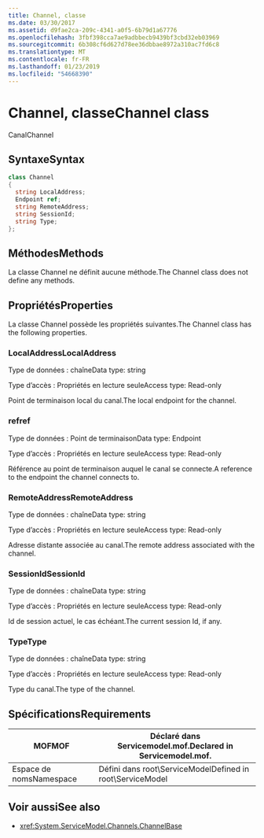 ```yaml
---
title: Channel, classe
ms.date: 03/30/2017
ms.assetid: d9fae2ca-209c-4341-a0f5-6b79d1a67776
ms.openlocfilehash: 3fbf398cca7ae9adbbecb9439bf3cbd32eb03969
ms.sourcegitcommit: 6b308cf6d627d78ee36dbbae8972a310ac7fd6c8
ms.translationtype: MT
ms.contentlocale: fr-FR
ms.lasthandoff: 01/23/2019
ms.locfileid: "54668390"
---
```

# <a name="channel-class"></a><span data-ttu-id="18280-102">Channel, classe</span><span class="sxs-lookup"><span data-stu-id="18280-102">Channel class</span></span>
<span data-ttu-id="18280-103">Canal</span><span class="sxs-lookup"><span data-stu-id="18280-103">Channel</span></span>  
  
## <a name="syntax"></a><span data-ttu-id="18280-104">Syntaxe</span><span class="sxs-lookup"><span data-stu-id="18280-104">Syntax</span></span>  
  
```csharp
class Channel  
{  
  string LocalAddress;  
  Endpoint ref;  
  string RemoteAddress;  
  string SessionId;  
  string Type;  
};  
```  
  
## <a name="methods"></a><span data-ttu-id="18280-105">Méthodes</span><span class="sxs-lookup"><span data-stu-id="18280-105">Methods</span></span>  
 <span data-ttu-id="18280-106">La classe Channel ne définit aucune méthode.</span><span class="sxs-lookup"><span data-stu-id="18280-106">The Channel class does not define any methods.</span></span>  
  
## <a name="properties"></a><span data-ttu-id="18280-107">Propriétés</span><span class="sxs-lookup"><span data-stu-id="18280-107">Properties</span></span>  
 <span data-ttu-id="18280-108">La classe Channel possède les propriétés suivantes.</span><span class="sxs-lookup"><span data-stu-id="18280-108">The Channel class has the following properties.</span></span>  
  
### <a name="localaddress"></a><span data-ttu-id="18280-109">LocalAddress</span><span class="sxs-lookup"><span data-stu-id="18280-109">LocalAddress</span></span>  
 <span data-ttu-id="18280-110">Type de données : chaîne</span><span class="sxs-lookup"><span data-stu-id="18280-110">Data type: string</span></span>  
  
 <span data-ttu-id="18280-111">Type d’accès : Propriétés en lecture seule</span><span class="sxs-lookup"><span data-stu-id="18280-111">Access type: Read-only</span></span>  
  
 <span data-ttu-id="18280-112">Point de terminaison local du canal.</span><span class="sxs-lookup"><span data-stu-id="18280-112">The local endpoint for the channel.</span></span>  
  
### <a name="ref"></a><span data-ttu-id="18280-113">ref</span><span class="sxs-lookup"><span data-stu-id="18280-113">ref</span></span>  
 <span data-ttu-id="18280-114">Type de données : Point de terminaison</span><span class="sxs-lookup"><span data-stu-id="18280-114">Data type: Endpoint</span></span>  
  
 <span data-ttu-id="18280-115">Type d’accès : Propriétés en lecture seule</span><span class="sxs-lookup"><span data-stu-id="18280-115">Access type: Read-only</span></span>  
  
 <span data-ttu-id="18280-116">Référence au point de terminaison auquel le canal se connecte.</span><span class="sxs-lookup"><span data-stu-id="18280-116">A reference to the endpoint the channel connects to.</span></span>  
  
### <a name="remoteaddress"></a><span data-ttu-id="18280-117">RemoteAddress</span><span class="sxs-lookup"><span data-stu-id="18280-117">RemoteAddress</span></span>  
 <span data-ttu-id="18280-118">Type de données : chaîne</span><span class="sxs-lookup"><span data-stu-id="18280-118">Data type: string</span></span>  
  
 <span data-ttu-id="18280-119">Type d’accès : Propriétés en lecture seule</span><span class="sxs-lookup"><span data-stu-id="18280-119">Access type: Read-only</span></span>  
  
 <span data-ttu-id="18280-120">Adresse distante associée au canal.</span><span class="sxs-lookup"><span data-stu-id="18280-120">The remote address associated with the channel.</span></span>  
  
### <a name="sessionid"></a><span data-ttu-id="18280-121">SessionId</span><span class="sxs-lookup"><span data-stu-id="18280-121">SessionId</span></span>  
 <span data-ttu-id="18280-122">Type de données : chaîne</span><span class="sxs-lookup"><span data-stu-id="18280-122">Data type: string</span></span>  
  
 <span data-ttu-id="18280-123">Type d’accès : Propriétés en lecture seule</span><span class="sxs-lookup"><span data-stu-id="18280-123">Access type: Read-only</span></span>  
  
 <span data-ttu-id="18280-124">Id de session actuel, le cas échéant.</span><span class="sxs-lookup"><span data-stu-id="18280-124">The current session Id, if any.</span></span>  
  
### <a name="type"></a><span data-ttu-id="18280-125">Type</span><span class="sxs-lookup"><span data-stu-id="18280-125">Type</span></span>  
 <span data-ttu-id="18280-126">Type de données : chaîne</span><span class="sxs-lookup"><span data-stu-id="18280-126">Data type: string</span></span>  
  
 <span data-ttu-id="18280-127">Type d’accès : Propriétés en lecture seule</span><span class="sxs-lookup"><span data-stu-id="18280-127">Access type: Read-only</span></span>  
  
 <span data-ttu-id="18280-128">Type du canal.</span><span class="sxs-lookup"><span data-stu-id="18280-128">The type of the channel.</span></span>  
  
## <a name="requirements"></a><span data-ttu-id="18280-129">Spécifications</span><span class="sxs-lookup"><span data-stu-id="18280-129">Requirements</span></span>  
  
|<span data-ttu-id="18280-130">MOF</span><span class="sxs-lookup"><span data-stu-id="18280-130">MOF</span></span>|<span data-ttu-id="18280-131">Déclaré dans Servicemodel.mof.</span><span class="sxs-lookup"><span data-stu-id="18280-131">Declared in Servicemodel.mof.</span></span>|  
|---------|-----------------------------------|  
|<span data-ttu-id="18280-132">Espace de noms</span><span class="sxs-lookup"><span data-stu-id="18280-132">Namespace</span></span>|<span data-ttu-id="18280-133">Défini dans root\ServiceModel</span><span class="sxs-lookup"><span data-stu-id="18280-133">Defined in root\ServiceModel</span></span>|  
  
## <a name="see-also"></a><span data-ttu-id="18280-134">Voir aussi</span><span class="sxs-lookup"><span data-stu-id="18280-134">See also</span></span>
- <xref:System.ServiceModel.Channels.ChannelBase>

